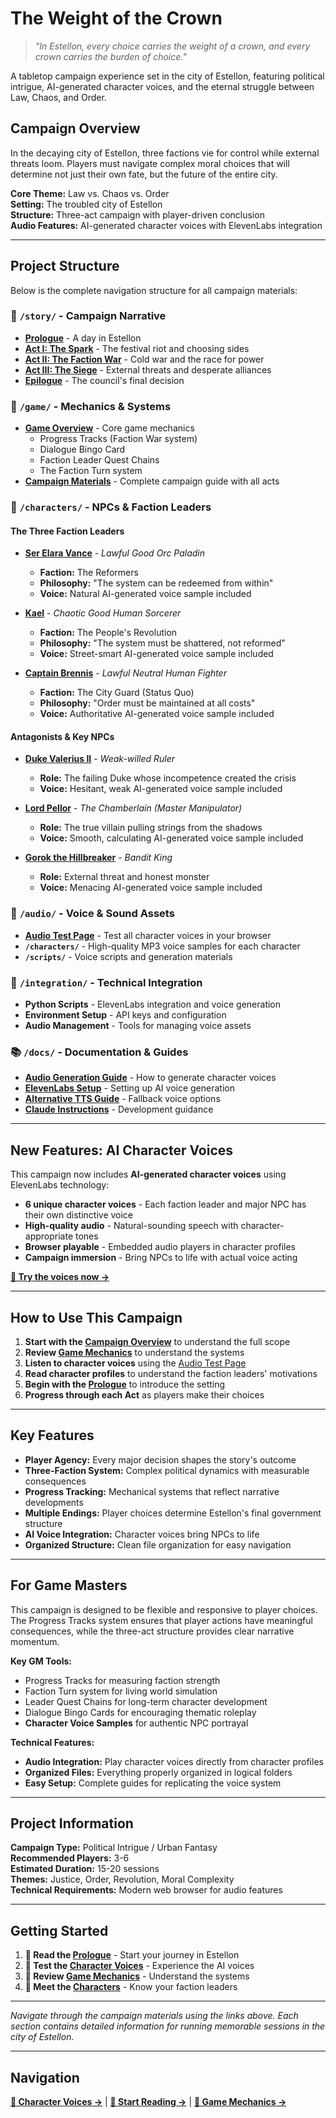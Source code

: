 # The Weight of the Crown

> *"In Estellon, every choice carries the weight of a crown, and every crown carries the burden of choice."*

A tabletop campaign experience set in the city of Estellon, featuring political intrigue, AI-generated character voices, and the eternal struggle between Law, Chaos, and Order.

## Campaign Overview

In the decaying city of Estellon, three factions vie for control while external threats loom. Players must navigate complex moral choices that will determine not just their own fate, but the future of the entire city.

**Core Theme:** Law vs. Chaos vs. Order  
**Setting:** The troubled city of Estellon  
**Structure:** Three-act campaign with player-driven conclusion  
**Audio Features:** AI-generated character voices with ElevenLabs integration

---

## Project Structure

Below is the complete navigation structure for all campaign materials:

### 📖 `/story/` - Campaign Narrative

- **[Prologue](story/prologue.md)** - A day in Estellon
- **[Act I: The Spark](story/act%20i/act-i.md)** - The festival riot and choosing sides
- **[Act II: The Faction War](story/act%20ii/act-ii.md)** - Cold war and the race for power
- **[Act III: The Siege](story/act%20iii/act-iii.md)** - External threats and desperate alliances  
- **[Epilogue](story/epilogue.md)** - The council's final decision

### 🎲 `/game/` - Mechanics & Systems

- **[Game Overview](game/game-overview.md)** - Core game mechanics
  - Progress Tracks (Faction War system)
  - Dialogue Bingo Card  
  - Faction Leader Quest Chains
  - The Faction Turn system
- **[Campaign Materials](game/campaign_materials.md)** - Complete campaign guide with all acts

### 👥 `/characters/` - NPCs & Faction Leaders

#### The Three Faction Leaders

- **[Ser Elara Vance](characters/elara-profile.md)** - *Lawful Good Orc Paladin*
  - **Faction:** The Reformers
  - **Philosophy:** "The system can be redeemed from within"
  - **Voice:** Natural AI-generated voice sample included
  
- **[Kael](characters/kael-profile.md)** - *Chaotic Good Human Sorcerer*  
  - **Faction:** The People's Revolution
  - **Philosophy:** "The system must be shattered, not reformed"
  - **Voice:** Street-smart AI-generated voice sample included
  
- **[Captain Brennis](characters/brennis-profile.md)** - *Lawful Neutral Human Fighter*
  - **Faction:** The City Guard (Status Quo)  
  - **Philosophy:** "Order must be maintained at all costs"
  - **Voice:** Authoritative AI-generated voice sample included

#### Antagonists & Key NPCs

- **[Duke Valerius II](characters/valerius-profile.md)** - *Weak-willed Ruler*
  - **Role:** The failing Duke whose incompetence created the crisis
  - **Voice:** Hesitant, weak AI-generated voice sample included
  
- **[Lord Pellor](characters/pellor-profile.md)** - *The Chamberlain (Master Manipulator)*
  - **Role:** The true villain pulling strings from the shadows
  - **Voice:** Smooth, calculating AI-generated voice sample included
  
- **[Gorok the Hillbreaker](characters/gorok-profile.md)** - *Bandit King*
  - **Role:** External threat and honest monster
  - **Voice:** Menacing AI-generated voice sample included

### 🎵 `/audio/` - Voice & Sound Assets

- **[Audio Test Page](docs/AUDIO_TEST.html)** - Test all character voices in your browser
- **`/characters/`** - High-quality MP3 voice samples for each character
- **`/scripts/`** - Voice scripts and generation materials

### 🔧 `/integration/` - Technical Integration

- **Python Scripts** - ElevenLabs integration and voice generation
- **Environment Setup** - API keys and configuration
- **Audio Management** - Tools for managing voice assets

### 📚 `/docs/` - Documentation & Guides

- **[Audio Generation Guide](docs/AUDIO_GENERATION_GUIDE.md)** - How to generate character voices
- **[ElevenLabs Setup](docs/ELEVENLABS_SETUP.md)** - Setting up AI voice generation
- **[Alternative TTS Guide](docs/ALTERNATIVE_TTS_GUIDE.md)** - Fallback voice options
- **[Claude Instructions](docs/CLAUDE.md)** - Development guidance

---

## New Features: AI Character Voices

This campaign now includes **AI-generated character voices** using ElevenLabs technology:

- **6 unique character voices** - Each faction leader and major NPC has their own distinctive voice
- **High-quality audio** - Natural-sounding speech with character-appropriate tones
- **Browser playable** - Embedded audio players in character profiles
- **Campaign immersion** - Bring NPCs to life with actual voice acting

**[🎵 Try the voices now →](docs/AUDIO_TEST.html)**

---

## How to Use This Campaign

1. **Start with the [Campaign Overview](game/campaign_materials.md)** to understand the full scope
2. **Review [Game Mechanics](game/game-overview.md)** to understand the systems
3. **Listen to character voices** using the [Audio Test Page](docs/AUDIO_TEST.html)
4. **Read character profiles** to understand the faction leaders' motivations
5. **Begin with the [Prologue](story/prologue.md)** to introduce the setting
6. **Progress through each Act** as players make their choices

---

## Key Features

- **Player Agency:** Every major decision shapes the story's outcome
- **Three-Faction System:** Complex political dynamics with measurable consequences  
- **Progress Tracking:** Mechanical systems that reflect narrative developments
- **Multiple Endings:** Player choices determine Estellon's final government structure
- **AI Voice Integration:** Character voices bring NPCs to life
- **Organized Structure:** Clean file organization for easy navigation

---

## For Game Masters

This campaign is designed to be flexible and responsive to player choices. The Progress Tracks system ensures that player actions have meaningful consequences, while the three-act structure provides clear narrative momentum.

**Key GM Tools:**
- Progress Tracks for measuring faction strength
- Faction Turn system for living world simulation
- Leader Quest Chains for long-term character development
- Dialogue Bingo Cards for encouraging thematic roleplay
- **Character Voice Samples** for authentic NPC portrayal

**Technical Features:**
- **Audio Integration:** Play character voices directly from character profiles
- **Organized Files:** Everything properly organized in logical folders
- **Easy Setup:** Complete guides for replicating the voice system

---

## Project Information

**Campaign Type:** Political Intrigue / Urban Fantasy  
**Recommended Players:** 3-6  
**Estimated Duration:** 15-20 sessions  
**Themes:** Justice, Order, Revolution, Moral Complexity  
**Technical Requirements:** Modern web browser for audio features

---

## Getting Started

1. **📖 Read the [Prologue](story/prologue.md)** - Start your journey in Estellon
2. **🎵 Test the [Character Voices](docs/AUDIO_TEST.html)** - Experience the AI voices
3. **🎲 Review [Game Mechanics](game/game-overview.md)** - Understand the systems
4. **👥 Meet the [Characters](characters/)** - Know your faction leaders

---

*Navigate through the campaign materials using the links above. Each section contains detailed information for running memorable sessions in the city of Estellon.*

---

## Navigation

**[🎵 Character Voices →](docs/AUDIO_TEST.html)** | **[📖 Start Reading →](story/prologue.md)** | **[🎲 Game Mechanics →](game/game-overview.md)**